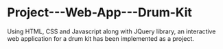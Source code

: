 # Project---Web-App---Drum-Kit
Using HTML, CSS and Javascript along with JQuery library, an interactive web application for a drum kit has been implemented as a project.
